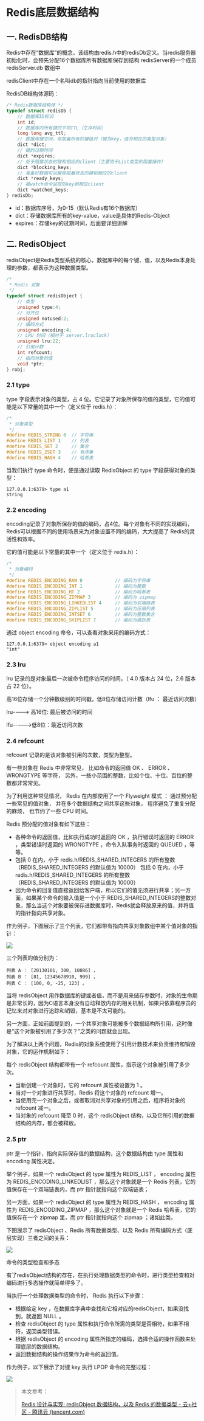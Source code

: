 # Redis底层数据结构

## 一. RedisDB结构

Redis中存在“数据库”的概念，该结构由redis.h中的redisDb定义。当redis服务器初始化时，会预先分配16个数据库所有数据库保存到结构 redisServer的一个成员 redisServer.db 数组中

redisClient中存在一个名叫db的指针指向当前使用的数据库

RedisDB结构体源码：

```c
/* Redis数据库结构体 */
typedef struct redisDb {
    // 数据库ID标识
    int id;
    // 数据库内所有键的平均TTL（生存时间）
    long long avg_ttl;  
    // 数据库键空间，存放着所有的键值对（键为key，值为相应的类型对象）
    dict *dict;                 
    // 键的过期时间
    dict *expires;              
    // 处于阻塞状态的键和相应的client（主要用于List类型的阻塞操作）
    dict *blocking_keys;       
    // 准备好数据可以解除阻塞状态的键和相应的client
    dict *ready_keys;           
    // 被watch命令监控的key和相应client
    dict *watched_keys;                
} redisDb;
```

- id：数据库序号，为0-15（默认Redis有16个数据库）
- dict：存储数据库所有的key-value，value是具体的Redis-Object
- expires：存储key的过期时间，后面要详细讲解

## 二. RedisObject

redisObject是Redis类型系统的核心，数据库中的每个键、值，以及Redis本身处理的参数，都表示为这种数据类型。

```c
/*
 * Redis 对象
 */
typedef struct redisObject {
    // 类型
    unsigned type:4;
    // 对齐位
    unsigned notused:2;
    // 编码方式
    unsigned encoding:4;
    // LRU 时间（相对于 server.lruclock）
    unsigned lru:22;
    // 引用计数
    int refcount;
    // 指向对象的值
    void *ptr;
} robj;
```

### 2.1 type

type 字段表示对象的类型，占 4 位。它记录了对象所保存的值的类型，它的值可能是以下常量的其中一个（定义位于 redis.h）：

```c
/*
 * 对象类型
 */
#define REDIS_STRING 0  // 字符串
#define REDIS_LIST 1    // 列表
#define REDIS_SET 2     // 集合
#define REDIS_ZSET 3    // 有序集
#define REDIS_HASH 4    // 哈希表
```

当我们执行 type 命令时，便是通过读取 RedisObject 的 type 字段获得对象的类型：

```shell
127.0.0.1:6379> type a1 
string
```

### 2.2 encoding 

encoding记录了对象所保存的值的编码，占4位。每个对象有不同的实现编码，Redis可以根据不同的使用场景来为对象设置不同的编码，大大提高了 Redis的灵活性和效率。

它的值可能是以下常量的其中一个（定义位于 redis.h）：

```c
/*
 * 对象编码
 */
#define REDIS_ENCODING_RAW 0            // 编码为字符串
#define REDIS_ENCODING_INT 1            // 编码为整数
#define REDIS_ENCODING_HT 2             // 编码为哈希表
#define REDIS_ENCODING_ZIPMAP 3         // 编码为 zipmap
#define REDIS_ENCODING_LINKEDLIST 4     // 编码为双端链表
#define REDIS_ENCODING_ZIPLIST 5        // 编码为压缩列表
#define REDIS_ENCODING_INTSET 6         // 编码为整数集合
#define REDIS_ENCODING_SKIPLIST 7       // 编码为跳跃表
```

通过 object encoding 命令，可以查看对象采用的编码方式：

```shell
127.0.0.1:6379> object encoding a1
"int"
```

### 2.3 lru

lru 记录的是对象最后一次被命令程序访问的时间，（ 4.0 版本占 24 位，2.6 版本占 22 位）。

高16位存储一个分钟数级别的时间戳，低8位存储访问计数（lfu ： 最近访问次数）

lru----> 高16位: 最后被访问的时间

lfu----->低8位：最近访问次数

### 2.4 refcount

refcount 记录的是该对象被引用的次数，类型为整型。

有一些对象在 Redis 中非常常见， 比如命令的返回值 OK 、 ERROR 、 WRONGTYPE 等字符， 另外，一些小范围的整数，比如个位、十位、百位的整数都非常常见。

为了利用这种常见情况， Redis 在内部使用了一个 Flyweight 模式 ： 通过预分配一些常见的值对象， 并在多个数据结构之间共享这些对象， 程序避免了重复分配的麻烦， 也节约了一些 CPU 时间。

Redis 预分配的值对象有如下这些：

- 各种命令的返回值，比如执行成功时返回的 OK ，执行错误时返回的 ERROR ，类型错误时返回的 WRONGTYPE ，命令入队事务时返回的 QUEUED ，等等。
- 包括 0 在内，小于 redis.h/REDIS_SHARED_INTEGERS 的所有整数（REDIS_SHARED_INTEGERS 的默认值为 10000） 包括 0 在内，小于 redis.h/REDIS_SHARED_INTEGERS 的所有整数（REDIS_SHARED_INTEGERS 的默认值为 10000）
- 因为命令的回复值直接返回给客户端，所以它们的值无须进行共享；另一方面，如果某个命令的输入值是一个小于 REDIS_SHARED_INTEGERS的整数对象，那么当这个对象要被保存进数据库时，Redis就会释放原来的值，并将值的指针指向共享对象。

作为例子，下图展示了三个列表，它们都带有指向共享对象数组中某个值对象的指针：

![](../images/9.png)

三个列表的值分别为：

```shell
列表 A ： [20130101, 300, 10086] ，
列表 B ： [81, 12345678910, 999] ，
列表 C ： [100, 0, -25, 123] 。
```

当将 redisObject 用作数据库的键或者值，而不是用来储存参数时，对象的生命期是非常长的，因为C语言本身没有自动释放内存的相关机制，如果只依靠程序员的记忆来对对象进行追踪和销毁，基本是不太可能的。

另一方面，正如前面提到的，一个共享对象可能被多个数据结构所引用，这时像是“这个对象被引用了多少次？”之类的问题就会出现。

为了解决以上两个问题，Redis的对象系统使用了引用计数技术来负责维持和销毁对象，它的运作机制如下：

每个 redisObject 结构都带有一个 refcount 属性，指示这个对象被引用了多少次。

- 当新创建一个对象时，它的 refcount 属性被设置为 1 。 
- 当对一个对象进行共享时，Redis 将这个对象的 refcount 增一。 
- 当使用完一个对象之后，或者取消对共享对象的引用之后，程序将对象的 refcount 减一。 
- 当对象的 refcount 降至 0 时，这个 redisObject 结构，以及它所引用的数据结构的内存，都会被释放。

### 2.5 ptr

ptr 是一个指针，指向实际保存值的数据结构，这个数据结构由 type 属性和 encoding 属性决定。

举个例子，如果一个 redisObject 的 type 属性为 REDIS_LIST ， encoding 属性为 REDIS_ENCODING_LINKEDLIST ，那么这个对象就是一个 Redis 列表，它的值保存在一个双端链表内，而 ptr 指针就指向这个双端链表；

另一方面，如果一个 redisObject 的 type 属性为 REDIS_HASH ， encoding 属性为 REDIS_ENCODING_ZIPMAP ，那么这个对象就是一个 Redis 哈希表，它的值保存在一个 zipmap 里，而 ptr 指针就指向这个 zipmap ；诸如此类。

下图展示了 redisObject 、Redis 所有数据类型、以及 Redis 所有编码方式（底层实现）三者之间的关系：

![](../images/10.png)

命令的类型检查和多态

有了redisObject结构的存在，在执行处理数据类型的命令时，进行类型检查和对编码进行多态操作就简单得多了。

当执行一个处理数据类型的命令时， Redis 执行以下步骤：

- 根据给定 key ，在数据库字典中查找和它相对应的redisObject，如果没找到，就返回 NULL 。
- 检查 redisObject 的 type 属性和执行命令所需的类型是否相符，如果不相符，返回类型错误。
- 根据 redisObject 的 encoding 属性所指定的编码，选择合适的操作函数来处理底层的数据结构。
- 返回数据结构的操作结果作为命令的返回值。

作为例子，以下展示了对键 key 执行 LPOP 命令的完整过程：

![](../images/11.png)



> 本文参考：
>
> [Redis 设计与实现: redisObject 数据结构，以及 Redis 的数据类型 - 云+社区 - 腾讯云 (tencent.com)](https://cloud.tencent.com/developer/article/1608410)

